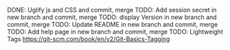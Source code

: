 DONE: Uglify js and CSS and commit, merge
TODO: Add session secret in new branch and commit, merge
TODO: display Version in new branch and commit, merge
TODO: Update README in new branch and commit, merge
TODO: Add help page in new branch and commit, merge
TODO: Lightweight Tags https://git-scm.com/book/en/v2/Git-Basics-Tagging